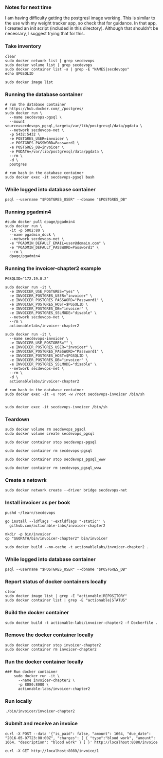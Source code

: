 

### Notes for next time

I am having difficulty getting the postgresl image working. This is similar to the 
use with my weight tracker app, so check that for guidance. In that app, I created
an init script (included in this directory). Although that shouldn't be necessary,
I suggest trying that for this. 

### Take inventory 
    clear
    sudo docker network list | grep secdevops
    sudo docker volume list | grep secdevops
    sudo docker container list -a | grep -E "NAMES|secdevops"
    echo $PGSQLID

    sudo docker image list

### Running the database container

    # run the database container
    # https://hub.docker.com/_/postgres/
    sudo docker run \
      --name secdevops-pgsql \
      --mount source=secdevops_pgsql,target=/var/lib/postgresql/data/pgdata \
      --network secdevops-net \
      -p 5432:5432 \
      -e POSTGRES_USER=invoicer \
      -e POSTGRES_PASSWORD=Password1 \
      -e POSTGRES_DB=invoicer \
      -e PGDATA=/var/lib/postgresql/data/pgdata \
      --rm \
      -d \
      postgres
    
    # run bash in the database container
    sudo docker exec -it secdevops-pgsql bash

### While logged into database container

    psql --username "$POSTGRES_USER" --dbname "$POSTGRES_DB"

### Running pgadmin4

    #sudo docker pull dpage/pgadmin4
    sudo docker run \
      -it -p 5002:80 \
      --name pgadmin_dock \
      --network secdevops-net \
      -e "PGADMIN_DEFAULT_EMAIL=user@domain.com" \
      -e "PGADMIN_DEFAULT_PASSWORD=Password1" \
      --rm \
      dpage/pgadmin4

### Running the invoicer-chapter2 example

    PGSQLID="172.19.0.2"

    sudo docker run -it \
      -e INVOICER_USE_POSTGRES="yes" \
      -e INVOICER_POSTGRES_USER="invoicer" \
      -e INVOICER_POSTGRES_PASSWORD="Password1" \
      -e INVOICER_POSTGRES_HOST=$PGSQLID \
      -e INVOICER_POSTGRES_DB="invoicer" \
      -e INVOICER_POSTGRES_SSLMODE="disable" \
      --network secdevops-net \
      --rm \
      actionablelabs/invoicer-chapter2

    sudo docker run -it \
      --name secdevops-invoicer \
      -e INVOICER_USE_POSTGRES="" \
      -e INVOICER_POSTGRES_USER="invoicer" \
      -e INVOICER_POSTGRES_PASSWORD="Password1" \
      -e INVOICER_POSTGRES_HOST=$PGSQLID \
      -e INVOICER_POSTGRES_DB="invoicer" \
      -e INVOICER_POSTGRES_SSLMODE="disable" \
      --network secdevops-net \
      --rm \
      -d \
      actionablelabs/invoicer-chapter2

    # run bash in the database container
    sudo docker exec -it -u root -w /root secdevops-invoicer /bin/sh 
 

    sudo docker exec -it secdevops-invoicer /bin/sh

### Teardown
    sudo docker volume rm secdevops_pgsql 
    sudo docker volume create secdevops_pgsql 

    sudo docker container stop secdevops-pgsql

    sudo docker container rm secdevops-pgsql

    sudo docker container stop secdevops_pgsql_www

    sudo docker container rm secdevops_pgsql_www

### Create a netowrk
    sudo docker network create --driver bridge secdevops-net

### Install invoicer as per book
    
    pushd ~/learn/secdevops

    go install --ldflags '-extldflags "-static"' \
      github.com/actionable-labs/invoicer-chapter2
    
    mkdir -p bin/invoicer
    cp "$GOPATH/bin/invoicer-chapter2" bin/invoicer
    
    sudo docker build --no-cache -t actionablelabs/invoicer-chapter2 .

### While logged into database container

    psql --username "$POSTGRES_USER" --dbname "$POSTGRES_DB"

### Report status of docker containers locally

    clear
    sudo docker image list | grep -E "actionable|REPOSITORY"
    sudo docker container list | grep -E "actionable|STATUS"
    
### Build the docker container

    sudo docker build -t actionable-labs/invoicer-chapter2 -f Dockerfile .
    
### Remove the docker container locally

    sudo docker container stop invoicer-chapter2
    sudo docker container rm invoicer-chapter2
    
### Run the docker container locally

    ### Run docker container
        sudo docker run -it \
          --name invoicer-chapter2 \
          -p 8080:8080 \
          actionable-labs/invoicer-chapter2


### Run locally

    ./bin/invoicer/invoicer-chapter2

### Submit and receive an invoice

    curl -X POST --data '{"is_paid": false, "amount": 1664, "due_date": "2016-05-07T23:00:00Z", "charges": [ { "type":"blood work", "amount": 1664, "description": "blood work" } ] }' http://localhost:8080/invoice

    curl -X GET http://localhost:8080/invoice/1

